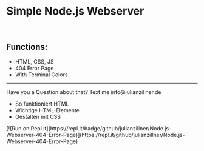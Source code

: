 <h1>Simple Node.js Webserver</h1><br>
<h2>Functions:</h2>
<ul>
  <li>HTML, CSS, JS</li>
  <li>404 Error Page</li>
  <li>With Terminal Colors</li>
</ul>
<hr>
Have you a Question about that? Text me info@julianzillner.de
<ul>
  <li>So funktioniert HTML</li>
  <li>Wichtige HTML-Elemente</li>
  <li>Gestalten mit CSS</li>
</ul>
[![Run on Repl.it](https://repl.it/badge/github/julianzillner/Node.js-Webserver-404-Error-Page)](https://repl.it/github/julianzillner/Node.js-Webserver-404-Error-Page)
